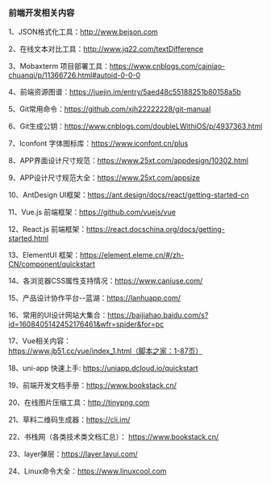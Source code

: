 ### 前端开发相关内容

1、JSON格式化工具：http://www.bejson.com

2、在线文本对比工具：http://www.jq22.com/textDifference

3、Mobaxterm 项目部署工具：https://www.cnblogs.com/cainiao-chuanqi/p/11366726.html#autoid-0-0-0

4、前端资源图谱：https://juejin.im/entry/5aed48c55188251b80158a5b

5、Git常用命令：https://github.com/xjh22222228/git-manual

6、Git生成公钥：https://www.cnblogs.com/doubleLWithiOS/p/4937363.html

7、Iconfont 字体图标库：https://www.iconfont.cn/plus

8、APP界面设计尺寸规范：https://www.25xt.com/appdesign/10302.html

9、APP设计尺寸规范大全：https://www.25xt.com/appsize

10、AntDesign UI框架：https://ant.design/docs/react/getting-started-cn

11、Vue.js 前端框架：https://github.com/vuejs/vue

12、React.js 前端框架：https://react.docschina.org/docs/getting-started.html

13、ElementUI 框架：https://element.eleme.cn/#/zh-CN/component/quickstart

14、各浏览器CSS属性支持情况：https://www.caniuse.com/

15、产品设计协作平台--蓝湖：https://lanhuapp.com/

16、常用的UI设计网站大集合：https://baijiahao.baidu.com/s?id=1608405142452176461&wfr=spider&for=pc

17、Vue相关内容：https://www.jb51.cc/vue/index_1.html（脚本之家：1-87页）

18、uni-app 快速上手: https://uniapp.dcloud.io/quickstart

19、前端开发文档手册：https://www.bookstack.cn/ 

20、在线图片压缩工具：http://tinypng.com

21、草料二维码生成器：https://cli.im/

22、书栈网（各类技术类文档汇总）： https://www.bookstack.cn/

23、layer弹层：https://layer.layui.com/

24、Linux命令大全：https://www.linuxcool.com